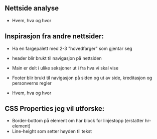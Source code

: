 ## Nettside analyse
- Hvem, hva og hvor

## Inspirasjon fra andre nettsider:
- Ha en fargepalett med 2-3 "hovedfarger" som gjentar seg
- header blir brukt til navigasjon på nettsiden
- Main er delt i ulike seksjoner ut i fra hva vi skal vise
- Footer blir brukt til navigasjon på siden og ut av side, kreditasjon og personverns regler

- Hvem, hva og hvor

## CSS Properties jeg vil utforske:
- Border-bottom på element om har block for linjestopp (erstatter hr-element)
- Line-height som setter høyden til tekst